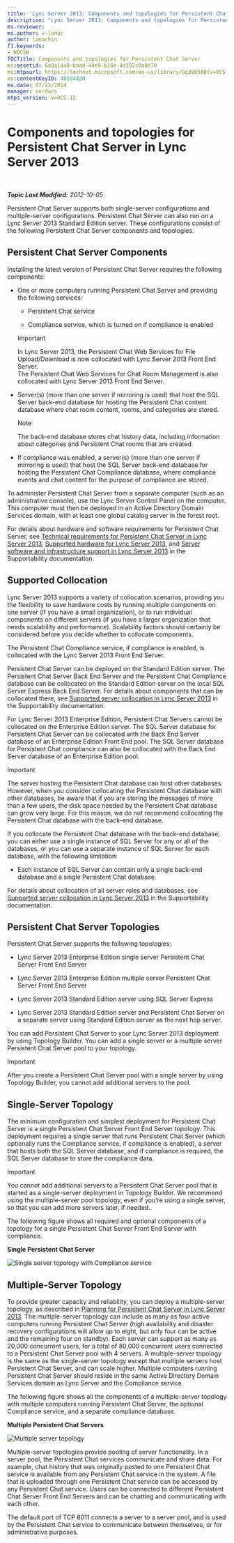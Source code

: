 ```yaml
---
title: 'Lync Server 2013: Components and topologies for Persistent Chat Server'
description: "Lync Server 2013: Components and topologies for Persistent Chat Server."
ms.reviewer: 
ms.author: v-lanac
author: lanachin
f1.keywords:
- NOCSH
TOCTitle: Components and topologies for Persistent Chat Server
ms:assetid: 6a0a14a0-baad-44e9-b26e-4d192c0a0e70
ms:mtpsurl: https://technet.microsoft.com/en-us/library/Gg398500(v=OCS.15)
ms:contentKeyID: 48184420
ms.date: 07/23/2014
manager: serdars
mtps_version: v=OCS.15
---
```


# Components and topologies for Persistent Chat Server in Lync Server 2013

<div data-xmlns="http://www.w3.org/1999/xhtml">

<div class="topic" data-xmlns="http://www.w3.org/1999/xhtml" data-msxsl="urn:schemas-microsoft-com:xslt" data-cs="https://msdn.microsoft.com/">

<div data-asp="https://msdn2.microsoft.com/asp">



</div>

<div id="mainSection">

<div id="mainBody">

<span> </span>

_**Topic Last Modified:** 2012-10-05_

Persistent Chat Server supports both single-server configurations and multiple-server configurations. Persistent Chat Server can also run on a Lync Server 2013 Standard Edition server. These configurations consist of the following Persistent Chat Server components and topologies.

<div>

## Persistent Chat Server Components

Installing the latest version of Persistent Chat Server requires the following components:

  - One or more computers running Persistent Chat Server and providing the following services:
    
      - Persistent Chat service
    
      - Compliance service, which is turned on if compliance is enabled
    
    <div>
    

    > [!IMPORTANT]  
    > In Lync Server 2013, the Persistent Chat Web Services for File Upload/Download is now collocated with Lync Server 2013&nbsp;Front End Server.<BR>The Persistent Chat Web Services for Chat Room Management is also collocated with Lync Server 2013&nbsp;Front End Server.

    
    </div>

  - Server(s) (more than one server if mirroring is used) that host the SQL Server back-end database for hosting the Persistent Chat content database where chat room content, rooms, and categories are stored.
    
    <div>
    

    > [!NOTE]  
    > The back-end database stores chat history data, including information about categories and Persistent Chat rooms that are created.

    
    </div>

  - If compliance was enabled, a server(s) (more than one server if mirroring is used) that host the SQL Server back-end database for hosting the Persistent Chat Compliance database, where compliance events and chat content for the purpose of compliance are stored.

To administer Persistent Chat Server from a separate computer (such as an administrative console), use the Lync Server Control Panel on the computer. This computer must then be deployed in an Active Directory Domain Services domain, with at least one global catalog server in the forest root.

For details about hardware and software requirements for Persistent Chat Server, see [Technical requirements for Persistent Chat Server in Lync Server 2013](lync-server-2013-technical-requirements-for-persistent-chat-server.md), [Supported hardware for Lync Server 2013](lync-server-2013-supported-hardware.md), and [Server software and infrastructure support in Lync Server 2013](lync-server-2013-server-software-and-infrastructure-support.md) in the Supportability documentation.

</div>

<div>

## Supported Collocation

Lync Server 2013 supports a variety of collocation scenarios, providing you the flexibility to save hardware costs by running multiple components on one server (if you have a small organization), or to run individual components on different servers (if you have a larger organization that needs scalability and performance). Scalability factors should certainly be considered before you decide whether to collocate components.

The Persistent Chat Compliance service, if compliance is enabled, is collocated with the Lync Server 2013 Front End Server.

Persistent Chat Server can be deployed on the Standard Edition server. The Persistent Chat Server Back End Server and the Persistent Chat Compliance database can be collocated on the Standard Edition server on the local SQL Server Express Back End Server. For details about components that can be collocated there, see [Supported server collocation in Lync Server 2013](lync-server-2013-supported-server-collocation.md) in the Supportability documentation.

For Lync Server 2013 Enterprise Edition, Persistent Chat Servers cannot be collocated on the Enterprise Edition server. The SQL Server database for Persistent Chat Server can be collocated with the Back End Server database of an Enterprise Edition Front End pool. The SQL Server database for Persistent Chat compliance can also be collocated with the Back End Server database of an Enterprise Edition pool.

<div>


> [!IMPORTANT]  
> The server hosting the Persistent Chat database can host other databases. However, when you consider collocating the Persistent Chat database with other databases, be aware that if you are storing the messages of more than a few users, the disk space needed by the Persistent Chat database can grow very large. For this reason, we do not recommend collocating the Persistent Chat database with the back-end database.



</div>

If you collocate the Persistent Chat database with the back-end database, you can either use a single instance of SQL Server for any or all of the databases, or you can use a separate instance of SQL Server for each database, with the following limitation:

  - Each instance of SQL Server can contain only a single back-end database and a single Persistent Chat database.

For details about collocation of all server roles and databases, see [Supported server collocation in Lync Server 2013](lync-server-2013-supported-server-collocation.md) in the Supportability documentation.

</div>

<div>

## Persistent Chat Server Topologies

Persistent Chat Server supports the following topologies:

  - Lync Server 2013 Enterprise Edition single server Persistent Chat Server Front End Server

  - Lync Server 2013 Enterprise Edition multiple server Persistent Chat Server Front End Server

  - Lync Server 2013 Standard Edition server using SQL Server Express

  - Lync Server 2013 Standard Edition server and Persistent Chat Server on a separate server using Standard Edition server as the next hop server.

You can add Persistent Chat Server to your Lync Server 2013 deployment by using Topology Builder. You can add a single server or a multiple server Persistent Chat Server pool to your topology.

<div>


> [!IMPORTANT]  
> After you create a Persistent Chat Server pool with a single server by using Topology Builder, you cannot add additional servers to the pool.



</div>

<div>

## Single-Server Topology

The minimum configuration and simplest deployment for Persistent Chat Server is a single Persistent Chat Server Front End Server topology. This deployment requires a single server that runs Persistent Chat Server (which optionally runs the Compliance service, if compliance is enabled), a server that hosts both the SQL Server database, and if compliance is required, the SQL Server database to store the compliance data.

<div>


> [!IMPORTANT]  
> You cannot add additional servers to a Persistent Chat Server pool that is started as a single-server deployment in Topology Builder. We recommend using the multiple-server pool topology, even if you’re using a single server, so that you can add more servers later, if needed..



</div>

The following figure shows all required and optional components of a topology for a single Persistent Chat Server Front End Server with compliance.

**Single Persistent Chat Server**

![Single server topology with Compliance service](images/Gg398500.9168fa52-61e0-4d17-a14d-45fd32e81456(OCS.15).jpg "Single server topology with Compliance service")

</div>

<div>

## Multiple-Server Topology

To provide greater capacity and reliability, you can deploy a multiple-server topology, as described in [Planning for Persistent Chat Server in Lync Server 2013](lync-server-2013-planning-for-persistent-chat-server.md). The multiple-server topology can include as many as four active computers running Persistent Chat Server (high availability and disaster recovery configurations will allow up to eight, but only four can be active and the remaining four on standby). Each server can support as many as 20,000 concurrent users, for a total of 80,000 concurrent users connected to a Persistent Chat Server pool with 4 servers. A multiple-server topology is the same as the single-server topology except that multiple servers host Persistent Chat Server, and can scale higher. Multiple computers running Persistent Chat Server should reside in the same Active Directory Domain Services domain as Lync Server and the Compliance service.

The following figure shows all the components of a multiple-server topology with multiple computers running Persistent Chat Server, the optional Compliance service, and a separate compliance database.

**Multiple Persistent Chat Servers**

![Multiple server topology](images/Gg398500.19aea898-28df-4d9b-903c-f72ef062d919(OCS.15).jpg "Multiple server topology")

Multiple-server topologies provide pooling of server functionality. In a server pool, the Persistent Chat services communicate and share data. For example, chat history that was originally posted to one Persistent Chat service is available from any Persistent Chat service in the system. A file that is uploaded through one Persistent Chat service can be accessed by any Persistent Chat service. Users can be connected to different Persistent Chat Server Front End Servers and can be chatting and communicating with each other.

The default port of TCP 8011 connects a server to a server pool, and is used by the Persistent Chat service to communicate between themselves, or for administrative purposes.

</div>

</div>

</div>

<span> </span>

</div>

</div>

</div>

